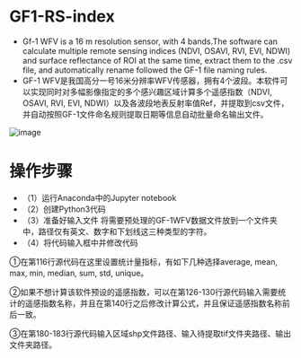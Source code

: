 # GF1-RS-index
- Gf-1 WFV is a 16 m resolution sensor, with 4 bands.The software can calculate multiple remote sensing indices (NDVI, OSAVI, RVI, EVI, NDWI) and surface reflectance of ROI at the same time, extract them to the .csv file, and automatically rename followed the GF-1 file naming rules.
- GF-1 WFV是我国高分一号16米分辨率WFV传感器，拥有4个波段。本软件可以实现同时对多幅影像指定的多个感兴趣区域计算多个遥感指数（NDVI, OSAVI, RVI, EVI, NDWI）以及各波段地表反射率值Ref，并提取到csv文件，并自动按照GF-1文件命名规则提取日期等信息自动批量命名输出文件。

![image](https://user-images.githubusercontent.com/44941550/167136311-0a1d866c-4f43-4515-b11e-12209cf8c941.png)

# 操作步骤
- （1）运行Anaconda中的Jupyter notebook 
- （2）创建Python3代码
- （3）准备好输入文件
将需要预处理的GF-1WFV数据文件放到一个文件夹中，路径仅有英文、数字和下划线这三种类型的字符。
- （4）将代码输入框中并修改代码
 
①在第116行源代码在这里设置统计量指标，有如下几种选择average, mean, max, min, median, sum, std, unique。

②如果不想计算该软件预设的遥感指数，可以在第126-130行源代码输入需要统计的遥感指数名称，并且在第140行之后修改计算公式，并且保证遥感指数名称前后一致。

③在第180-183行源代码输入区域shp文件路径、输入待提取tif文件夹路径、输出文件夹路径。
